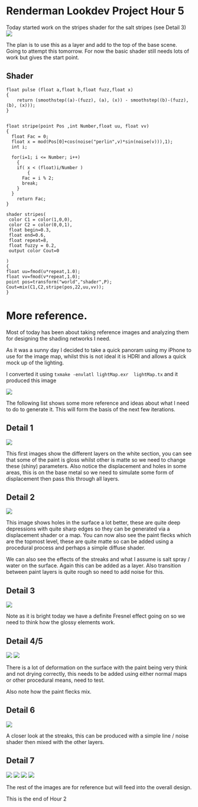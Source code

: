 # Renderman Lookdev Project Hour 5

Today started work on the stripes shader for the salt stripes (see Detail 3)
![](writeupImages/shaderTest.png)

The plan is to use this as a layer and add to the top of the base scene. Going to attempt this tomorrow. For now the basic shader still needs lots of work but gives the start point.



## Shader
```
float pulse (float a,float b,float fuzz,float x)
{
    return (smoothstep((a)-(fuzz), (a), (x)) - smoothstep((b)-(fuzz), (b), (x)));
}


float stripe(point Pos ,int Number,float uu, float vv)
{
  float Fac = 0;
  float x = mod(Pos[0]+cos(noise("perlin",v)*sin(noise(v))),1);
  int i;
	
  for(i=1; i <= Number; i++)
	{
    if( x < (float)i/Number )
		{
      Fac = i % 2;
      break;
    }
  }
	return Fac;
}

shader stripes(
 color C1 = color(1,0,0),
 color C2 = color(0,0,1),
 float begin=0.3,
 float end=0.6,
 float repeat=8,
 float fuzzy = 0.2,
 output	color Cout=0 

)
{
float uu=fmod(u*repeat,1.0);
float vv=fmod(v*repeat,1.0);
point pos=transform("world","shader",P);
Cout=mix(C1,C2,stripe(pos,22,uu,vv));
}

```



# More reference.

Most of today has been about taking reference images and analyzing them for designing the shading networks I need.

As it was a sunny day I decided to take a quick panoram using my iPhone to use for the image map, whilst this is not ideal it is HDRI and allows a quick mock up of the lighting. 

I converted it using ```txmake -envlatl lightMap.exr  lightMap.tx``` and it produced this image

![](writeupImages/lightMap.jpg)

The following list shows some more reference and ideas about what I need to do to generate it. This will form the basis of the next few iterations.

## Detail 1
![](writeupImages/Detail1.png)

This first images show the different layers on the white section, you can see that some of the paint is gloss whilst other is matte so we need to change these (shiny) parameters. Also notice the displacement and holes in some areas, this is on the base metal so we need to simulate some form of displacement then pass this through all layers.

## Detail 2

![](writeupImages/Detail2.png)

This image shows holes in the surface a lot better, these are quite deep depressions with quite sharp edges so they can be generated via a displacement shader or a map. You can now also see the paint flecks which are the topmost level, these are quite matte so can be added using a procedural process and perhaps a simple diffuse shader.

We can also see the effects of the streaks and what I assume is salt spray / water on the surface. Again this can be added as a layer. Also transition between paint layers is quite rough so need to add noise for this.


## Detail 3

![](writeupImages/Detail3.png)

Note as it is bright today we have a definite Fresnel effect going on so we need to think how the glossy elements work. 

## Detail 4/5

![](writeupImages/Detail4.png)
![](writeupImages/Detail5.png)

There is a lot of deformation on the surface with the paint being very think and not drying correctly, this needs to be added using either normal maps or other procedural means, need to test.

Also note how the paint flecks mix.

## Detail 6

![](writeupImages/Detail6.png)

A closer look at the streaks, this can be produced with a simple line / noise shader then mixed with the other layers.

## Detail 7
![](writeupImages/Detail7.png)
![](writeupImages/Detail8.png)
![](writeupImages/Detail9.png)
![](writeupImages/Detail10.png)

The rest of the images are for reference but will feed into the overall design.

This is the end of Hour 2
